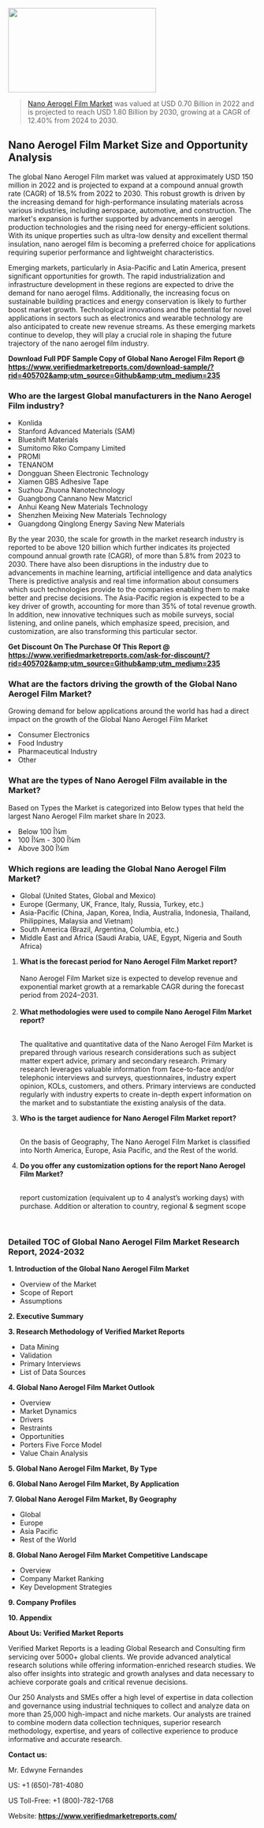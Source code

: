 <img src="https://ffe5etoiles.com/wp-content/uploads/2024/12/MST1-300x171.png" alt="" width="300" height="171" class="alignnone size-medium wp-image-20088" /><blockquote><p><p><a href="https://www.verifiedmarketreports.com/download-sample/?rid=405702&utm_source=Github&utm_medium=235" target="_blank">Nano Aerogel Film Market</a> was valued at USD 0.70 Billion in 2022 and is projected to reach USD 1.80 Billion by 2030, growing at a CAGR of 12.40% from 2024 to 2030.</p></blockquote><p><h2>Nano Aerogel Film Market Size and Opportunity Analysis</h2><p>The global Nano Aerogel Film market was valued at approximately USD 150 million in 2022 and is projected to expand at a compound annual growth rate (CAGR) of 18.5% from 2022 to 2030. This robust growth is driven by the increasing demand for high-performance insulating materials across various industries, including aerospace, automotive, and construction. The market's expansion is further supported by advancements in aerogel production technologies and the rising need for energy-efficient solutions. With its unique properties such as ultra-low density and excellent thermal insulation, nano aerogel film is becoming a preferred choice for applications requiring superior performance and lightweight characteristics.</p><p>Emerging markets, particularly in Asia-Pacific and Latin America, present significant opportunities for growth. The rapid industrialization and infrastructure development in these regions are expected to drive the demand for nano aerogel films. Additionally, the increasing focus on sustainable building practices and energy conservation is likely to further boost market growth. Technological innovations and the potential for novel applications in sectors such as electronics and wearable technology are also anticipated to create new revenue streams. As these emerging markets continue to develop, they will play a crucial role in shaping the future trajectory of the nano aerogel film industry.</p></p><p class=""><strong>Download Full PDF Sample Copy of Global Nano Aerogel Film Report @ <a href="https://www.verifiedmarketreports.com/download-sample/?rid=405702&amp;utm_source=Github&amp;utm_medium=235" target="_blank">https://www.verifiedmarketreports.com/download-sample/?rid=405702&amp;utm_source=Github&amp;utm_medium=235</a></strong></p><h3 id="" class="">Who are the largest Global manufacturers in the Nano Aerogel Film industry?</h3><p><li>Konlida</li><li> Stanford Advanced Materials (SAM)</li><li> Blueshift Materials</li><li> Sumitomo Riko Company Limited</li><li> PROMI</li><li> TENANOM</li><li> Dongguan Sheen Electronic Technology</li><li> Xiamen GBS Adhesive Tape</li><li> Suzhou Zhuona Nanotechnology</li><li> Guangbong Cannano New Matcricl</li><li> Anhui Keang New Materials Technology</li><li> Shenzhen Meixing New Materials Technology</li><li> Guangdong Qinglong Energy Saving New Materials</li></p><div class=""><div class="" dir="" data-message-author-role="" data-message-id="" data-message-model-slug=""><div class=""><div class=""><div class=""><div class="" dir="" data-message-author-role="" data-message-id="" data-message-model-slug=""><div class=""><div class=""><p>By the year 2030, the scale for growth in the market research industry is reported to be above 120 billion which further indicates its projected compound annual growth rate (CAGR), of more than 5.8% from 2023 to 2030. There have also been disruptions in the industry due to advancements in machine learning, artificial intelligence and data analytics There is predictive analysis and real time information about consumers which such technologies provide to the companies enabling them to make better and precise decisions. The Asia-Pacific region is expected to be a key driver of growth, accounting for more than 35% of total revenue growth. In addition, new innovative techniques such as mobile surveys, social listening, and online panels, which emphasize speed, precision, and customization, are also transforming this particular sector.</p><p><strong>Get Discount On The Purchase Of This Report @&nbsp; <a href="https://www.verifiedmarketreports.com/ask-for-discount/?rid=405702&amp;utm_source=Github&amp;utm_medium=235" target="_blank">https://www.verifiedmarketreports.com/ask-for-discount/?rid=405702&amp;utm_source=Github&amp;utm_medium=235</a></strong></p></div></div></div></div></div></div></div></div><h3 id="" class="">What are the factors driving the growth of the Global Nano Aerogel Film Market?</h3><p id="" class="">Growing demand for below applications around the world has had a direct impact on the growth of the Global Nano Aerogel Film Market</p><p id="" class=""><li>Consumer Electronics</li><li> Food Industry</li><li> Pharmaceutical Industry</li><li> Other</li></p><h3 id="" class="">What are the types of Nano Aerogel Film available in the Market?</h3><p id="" class="">Based on Types the Market is categorized into Below types that held the largest Nano Aerogel Film market share In 2023.</p><p id="" class=""><li>Below 100 Î¼m</li><li> 100 Î¼m - 300 Î¼m</li><li> Above 300 Î¼m</li></p><h3 id="" class="">Which regions are leading the Global Nano Aerogel Film Market?</h3><ul><li>Global (United States, Global and Mexico)</li><li>Europe (Germany, UK, France, Italy, Russia, Turkey, etc.)</li><li>Asia-Pacific (China, Japan, Korea, India, Australia, Indonesia, Thailand, Philippines, Malaysia and Vietnam)</li><li>South America (Brazil, Argentina, Columbia, etc.)</li><li>Middle East and Africa (Saudi Arabia, UAE, Egypt, Nigeria and South Africa)</li></ul><p><ol><li><strong>What is the forecast period for Nano Aerogel Film Market report?<br /></strong><br /><span data-sheets-root="1" data-sheets-value="{&quot;1&quot;:2,&quot;2&quot;:&quot;XXXX size is expected to develop revenue and exponential market growth at a remarkable CAGR during the forecast period from 2024&ndash;2030.&quot;}" data-sheets-userformat="{&quot;2&quot;:12674,&quot;4&quot;:{&quot;1&quot;:2,&quot;2&quot;:16776960},&quot;10&quot;:2,&quot;11&quot;:0,&quot;15&quot;:&quot;Arial&quot;,&quot;16&quot;:12}">Nano Aerogel Film Market size is expected to develop revenue and exponential market growth at a remarkable CAGR during the forecast period from 2024&ndash;2031.</span><br /><br /></li><li><strong>What methodologies were used to compile Nano Aerogel Film Market report?<br /><br /></strong><p>The qualitative and quantitative data of the&nbsp;Nano Aerogel Film Market is prepared through various research considerations such as subject matter expert advice, primary and secondary research. Primary research leverages valuable information from face-to-face and/or telephonic interviews and surveys, questionnaires, industry expert opinion, KOLs, customers, and others. Primary interviews are conducted regularly with industry experts to create in-depth expert information on the market and to substantiate the existing analysis of the data.&nbsp;</p></li><li><strong>Who is the target audience for Nano Aerogel Film Market report?<br /><br /></strong><p>On the basis of Geography, The&nbsp;Nano Aerogel Film Market is classified into North America, Europe, Asia Pacific, and the Rest of the world.</p></li><li><strong>Do you offer any customization options for the report Nano Aerogel Film Market?<br /><br /></strong><p>report customization (equivalent up to 4 analyst&rsquo;s working days) with purchase. Addition or alteration to country, regional &amp; segment scope</p><p>&nbsp;</p></li></ol></p><h3 id="" class="">Detailed TOC of Global Nano Aerogel Film Market Research Report, 2024-2032</h3><p id="" class=""><strong>1. Introduction of the Global Nano Aerogel Film Market</strong></p><ul><li>Overview of the Market</li><li>Scope of Report</li><li>Assumptions</li></ul><p id="" class=""><strong>2. Executive Summary</strong></p><p id="" class=""><strong>3. Research Methodology of&nbsp;Verified Market Reports</strong></p><ul><li>Data Mining</li><li>Validation</li><li>Primary Interviews</li><li>List of Data Sources</li></ul><p id="" class=""><strong>4. Global Nano Aerogel Film Market Outlook</strong></p><ul><li>Overview</li><li>Market Dynamics</li><li>Drivers</li><li>Restraints</li><li>Opportunities</li><li>Porters Five Force Model</li><li>Value Chain Analysis</li></ul><p id="" class=""><strong>5. Global Nano Aerogel Film Market, By&nbsp;Type</strong></p><p id="" class=""><strong>6. Global Nano Aerogel Film Market, By Application</strong></p><p id="" class=""><strong>7. Global Nano Aerogel Film Market, By Geography</strong></p><ul><li>Global</li><li>Europe</li><li>Asia Pacific</li><li>Rest of the World</li></ul><p id="" class=""><strong>8. Global Nano Aerogel Film Market Competitive Landscape</strong></p><ul><li>Overview</li><li>Company Market Ranking</li><li>Key Development Strategies</li></ul><p id="" class=""><strong>9. Company Profiles</strong></p><p id="" class=""><strong>10. Appendix</strong></p><p id="" class=""><strong>About Us: Verified Market Reports</strong></p><p id="" class="">Verified Market Reports is a leading Global Research and Consulting firm servicing over 5000+ global clients. We provide advanced analytical research solutions while offering information-enriched research studies. We also offer insights into strategic and growth analyses and data necessary to achieve corporate goals and critical revenue decisions.</p><p id="" class="">Our 250 Analysts and SMEs offer a high level of expertise in data collection and governance using industrial techniques to collect and analyze data on more than 25,000 high-impact and niche markets. Our analysts are trained to combine modern data collection techniques, superior research methodology, expertise, and years of collective experience to produce informative and accurate research.</p><p id="" class=""><strong>Contact us:</strong></p><p id="" class="">Mr. Edwyne Fernandes</p><p id="" class="">US: +1 (650)-781-4080</p><p id="" class="">US Toll-Free: +1 (800)-782-1768</p><p id="" class="">Website: <a target="" data-test-app-aware-link=""><strong>https://www.verifiedmarketreports.com/</strong></a></p>
